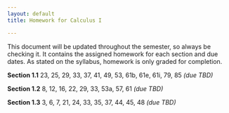 ```yaml
---
layout: default
title: Homework for Calculus I

---
```


<!--- 
Convert to html by running 
pandoc hw_111702.md -f markdown -t html -s -o hw_111702.html
--->

This document will be updated throughout the semester, so
always be checking it.  It contains the assigned homework
for each section and due dates.
As stated on the syllabus, homework is only graded for completion.  

**Section 1.1** 23, 25, 29, 33, 37, 41, 49, 53, 61b, 61e,
61i, 79, 85 *(due TBD)*

**Section 1.2** 8, 12, 16, 22, 29, 33, 53a, 57, 61 *(due TBD)*

**Section 1.3** 3, 6, 7, 21, 24, 33, 35, 37, 44, 45, 48 *(due TBD)*

